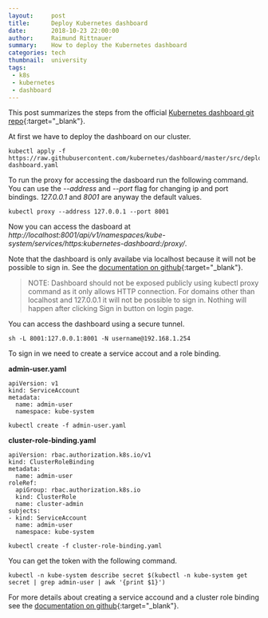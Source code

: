 ```yaml
---
layout:     post
title:      Deploy Kubernetes dashboard
date:       2018-10-23 22:00:00
author:     Raimund Rittnauer
summary:    How to deploy the Kubernetes dashboard
categories: tech
thumbnail:  university
tags:
 - k8s
 - kubernetes
 - dashboard
---
```


This post summarizes the steps from the official [Kubernetes dashboard git repo][1]{:target="_blank"}.

At first we have to deploy the dashboard on our cluster.

````
kubectl apply -f https://raw.githubusercontent.com/kubernetes/dashboard/master/src/deploy/recommended/kubernetes-dashboard.yaml
````

To run the proxy for accessing the dasboard run the following command. You can use the _--address_ and _--port_ flag for changing ip and port bindings. _127.0.0.1_ and _8001_ are anyway the default values.

````
kubectl proxy --address 127.0.0.1 --port 8001
````

Now you can access the dasboard at _http://localhost:8001/api/v1/namespaces/kube-system/services/https:kubernetes-dashboard:/proxy/_.

Note that the dashboard is only availabe via localhost because it will not be possible to sign in. See the [documentation on github][2]{:target="_blank"}.

<blockquote>
NOTE: Dashboard should not be exposed publicly using kubectl proxy command as it only allows HTTP connection. For domains other than localhost and 127.0.0.1 it will not be possible to sign in. Nothing will happen after clicking Sign in button on login page.
</blockquote>

You can access the dashboard using a secure tunnel.

````
sh -L 8001:127.0.0.1:8001 -N username@192.168.1.254
````

To sign in we need to create a service accout and a role binding.

__admin-user.yaml__
````
apiVersion: v1
kind: ServiceAccount
metadata:
  name: admin-user
  namespace: kube-system
````

````
kubectl create -f admin-user.yaml
````

__cluster-role-binding.yaml__
````
apiVersion: rbac.authorization.k8s.io/v1
kind: ClusterRoleBinding
metadata:
  name: admin-user
roleRef:
  apiGroup: rbac.authorization.k8s.io
  kind: ClusterRole
  name: cluster-admin
subjects:
- kind: ServiceAccount
  name: admin-user
  namespace: kube-system
````

````
kubectl create -f cluster-role-binding.yaml
````

You can get the token with the following command.

````
kubectl -n kube-system describe secret $(kubectl -n kube-system get secret | grep admin-user | awk '{print $1}')
````

For more details about creating a service accound and a cluster role binding see the [documentation on github][3]{:target="_blank"}.

[1]: https://github.com/kubernetes/dashboard
[2]: https://github.com/kubernetes/dashboard/wiki/Accessing-Dashboard---1.7.X-and-above#kubectl-proxy
[3]: https://github.com/kubernetes/dashboard/wiki/Creating-sample-user